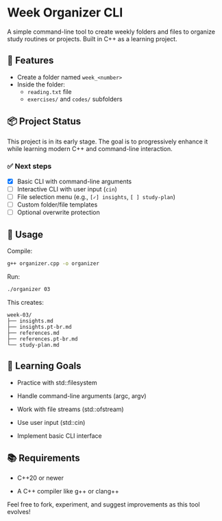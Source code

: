 # Week Organizer CLI

A simple command-line tool to create weekly folders and files to organize study routines or projects. Built in C++ as a learning project.

## 🚀 Features

- Create a folder named `week_<number>`
- Inside the folder:
  - `reading.txt` file
  - `exercises/` and `codes/` subfolders

## 📦 Project Status

This project is in its early stage. The goal is to progressively enhance it while learning modern C++ and command-line interaction.

### ✅ Next steps

- [x] Basic CLI with command-line arguments
- [ ] Interactive CLI with user input (`cin`)
- [ ] File selection menu (e.g., `[✓] insights`, `[ ] study-plan`)
- [ ] Custom folder/file templates
- [ ] Optional overwrite protection

## 🧪 Usage

Compile:

```bash
g++ organizer.cpp -o organizer
```
Run:
```bash
./organizer 03
```

This creates:
```
week-03/
├── insights.md
├── insights.pt-br.md
├── references.md
├── references.pt-br.md
└── study-plan.md
```

## 🎯 Learning Goals
- Practice with std::filesystem

- Handle command-line arguments (argc, argv)

- Work with file streams (std::ofstream)

- Use user input (std::cin)

- Implement basic CLI interface

## 📚 Requirements
- C++20 or newer

- A C++ compiler like g++ or clang++

Feel free to fork, experiment, and suggest improvements as this tool evolves!